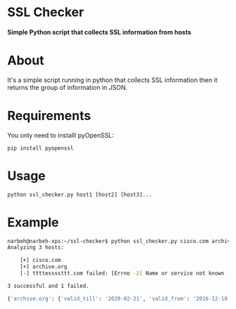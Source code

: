 # SSL Checker
#### Simple Python script that collects SSL information from hosts

# About

It's a simple script running in python that collects SSL information then it returns the group of information in JSON.

# Requirements

You only need to installl pyOpenSSL:

`pip install pyopenssl`

# Usage

`python ssl_checker.py host1 [host2] [host3]...`

# Example

```bash
narbeh@narbeh-xps:~/ssl-checker$ python ssl_checker.py cisco.com archive.org ttttessssttt.com
Analyzing 3 hosts:

	[+] cisco.com
	[+] archive.org
	[-] ttttessssttt.com failed: [Errno -2] Name or service not known

3 successful and 1 failed.

{'archive.org': {'valid_till': '2020-02-21', 'valid_from': '2016-12-19', 'cert_alg': u'sha256WithRSAEncryption', 'cert_ver': 2, 'cert_sn': 17565460289571369468L, 'cert_exp': False, 'issuer_c': u'US', 'issuer_cn': u'Go Daddy Secure Certificate Authority - G2', 'issuer_o': u'GoDaddy.com, Inc.', 'issuer_ou': u'http://certs.godaddy.com/repository/'}, 'cisco.com': {'valid_till': '2019-12-07', 'valid_from': '2017-12-07', 'cert_alg': u'sha256WithRSAEncryption', 'cert_ver': 2, 'cert_sn': 228799876318721608922476410131646115852301898990L, 'cert_exp': False, 'issuer_c': u'US', 'issuer_cn': u'HydrantID SSL ICA G2', 'issuer_o': u'HydrantID (Avalanche Cloud Corporation)', 'issuer_ou': None}}
```



